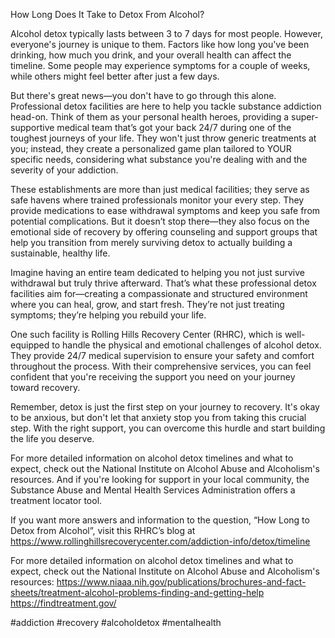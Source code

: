 
How Long Does It Take to Detox From Alcohol?

Alcohol detox typically lasts between 3 to 7 days for most people. However, everyone's journey is unique to them. Factors like how long you've been drinking, how much you drink, and your overall health can affect the timeline. Some people may experience symptoms for a couple of weeks, while others might feel better after just a few days.

But there's great news—you don't have to go through this alone. Professional detox facilities are here to help you tackle substance addiction head-on. Think of them as your personal health heroes, providing a super-supportive medical team that’s got your back 24/7 during one of the toughest journeys of your life. They won't just throw generic treatments at you; instead, they create a personalized game plan tailored to YOUR specific needs, considering what substance you're dealing with and the severity of your addiction.

These establishments are more than just medical facilities; they serve as safe havens where trained professionals monitor your every step. They provide medications to ease withdrawal symptoms and keep you safe from potential complications. But it doesn’t stop there—they also focus on the emotional side of recovery by offering counseling and support groups that help you transition from merely surviving detox to actually building a sustainable, healthy life.

Imagine having an entire team dedicated to helping you not just survive withdrawal but truly thrive afterward. That’s what these professional detox facilities aim for—creating a compassionate and structured environment where you can heal, grow, and start fresh. They’re not just treating symptoms; they’re helping you rebuild your life.

One such facility is Rolling Hills Recovery Center (RHRC), which is well-equipped to handle the physical and emotional challenges of alcohol detox. They provide 24/7 medical supervision to ensure your safety and comfort throughout the process. With their comprehensive services, you can feel confident that you're receiving the support you need on your journey toward recovery.

Remember, detox is just the first step on your journey to recovery. It's okay to be anxious, but don't let that anxiety stop you from taking this crucial step. With the right support, you can overcome this hurdle and start building the life you deserve.

For more detailed information on alcohol detox timelines and what to expect, check out the National Institute on Alcohol Abuse and Alcoholism's resources. And if you're looking for support in your local community, the Substance Abuse and Mental Health Services Administration offers a treatment locator tool.

If you want more answers and information to the question, “How Long to Detox from Alcohol”, visit this RHRC’s blog at https://www.rollinghillsrecoverycenter.com/addiction-info/detox/timeline

For more detailed information on alcohol detox timelines and what to expect, check out the National Institute on Alcohol Abuse and Alcoholism's resources: https://www.niaaa.nih.gov/publications/brochures-and-fact-sheets/treatment-alcohol-problems-finding-and-getting-help
https://findtreatment.gov/

#addiction #recovery #alcoholdetox #mentalhealth
